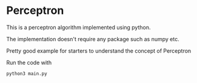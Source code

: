 # Perceptron
This is a perceptron algorithm implemented using python.

The implementation doesn't require any package such as numpy etc.

Pretty good example for starters to understand the concept of Perceptron

Run the code with 
```
python3 main.py
```
